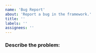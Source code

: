 ```yaml
---
name: 'Bug Report'
about: 'Report a bug in the framework.'
title: ''
labels: ''
assignees: ''
---
```


### Describe the problem:

<!--

  Explain the behavior you're seeing that you think is a bug, and explain how you
  think things should behave instead.

-->
